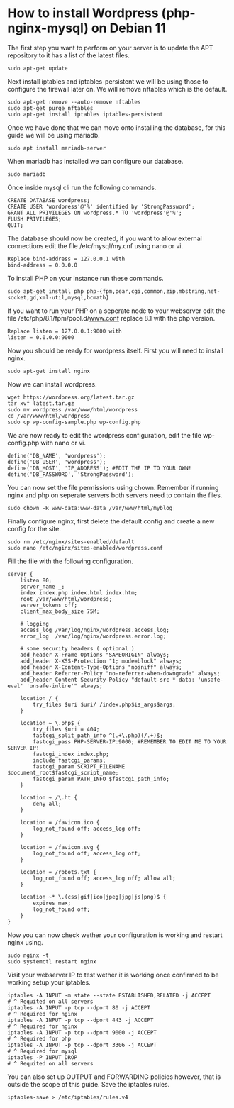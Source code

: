 # How to install Wordpress (php-nginx-mysql) on Debian 11

The first step you want to perform on your server is to update the APT repository to it has a list of the latest files.
```
sudo apt-get update
```
Next install iptables and iptables-persistent we will be using those to configure the firewall later on. We will remove nftables which is the default.
```
sudo apt-get remove --auto-remove nftables
sudo apt-get purge nftables
sudo apt-get install iptables iptables-persistent
```
Once we have done that we can move onto installing the database, for this guide we will be using mariadb.
```
sudo apt install mariadb-server
```
When mariadb has installed we can configure our database.
```
sudo mariadb
```
Once inside mysql cli run the following commands.
```
CREATE DATABASE wordpress;
CREATE USER 'wordpress'@'%' identified by 'StrongPassword';
GRANT ALL PRIVILEGES ON wordpress.* TO 'wordpress'@'%';
FLUSH PRIVILEGES;
QUIT;
```
The database should now be created, if you want to allow external connections edit the file /etc/mysql/my.cnf using nano or vi.
```
Replace bind-address = 127.0.0.1 with
bind-address = 0.0.0.0
```
To install PHP on your instance run these commands.
```
sudo apt-get install php php-{fpm,pear,cgi,common,zip,mbstring,net-socket,gd,xml-util,mysql,bcmath}
```
If you want to run your PHP on a seperate node to your webserver edit the file /etc/php/8.1/fpm/pool.d/www.conf replace 8.1 with the php version.
```
Replace listen = 127.0.0.1:9000 with
listen = 0.0.0.0:9000
```
Now you should be ready for wordpress itself. First you will need to install nginx.
```
sudo apt-get install nginx
```
Now we can install wordpress.
```
wget https://wordpress.org/latest.tar.gz
tar xvf latest.tar.gz
sudo mv wordpress /var/www/html/wordpress
cd /var/www/html/wordpress
sudo cp wp-config-sample.php wp-config.php
```
We are now ready to edit the wordpress configuration, edit the file wp-config.php with nano or vi.
```
define('DB_NAME', 'wordpress');
define('DB_USER', 'wordpress');
define('DB_HOST', 'IP_ADDRESS'); #EDIT THE IP TO YOUR OWN!
define('DB_PASSWORD', 'StrongPassword');
```
You can now set the file permissions using chown. Remember if running nginx and php on seperate servers both servers need to contain the files.
```
sudo chown -R www-data:www-data /var/www/html/myblog
```
Finally configure nginx, first delete the default config and create a new config for the site.
```
sudo rm /etc/nginx/sites-enabled/default
sudo nano /etc/nginx/sites-enabled/wordpress.conf
```
Fill the file with the following configuration.
```
server {
    listen 80;
    server_name _;
    index index.php index.html index.htm;
    root /var/www/html/wordpress;
    server_tokens off;
    client_max_body_size 75M;

    # logging
    access_log /var/log/nginx/wordpress.access.log;
    error_log  /var/log/nginx/wordpress.error.log;

    # some security headers ( optional )
    add_header X-Frame-Options "SAMEORIGIN" always;
    add_header X-XSS-Protection "1; mode=block" always;
    add_header X-Content-Type-Options "nosniff" always;
    add_header Referrer-Policy "no-referrer-when-downgrade" always;
    add_header Content-Security-Policy "default-src * data: 'unsafe-eval' 'unsafe-inline'" always;

    location / {
        try_files $uri $uri/ /index.php$is_args$args;
    }

    location ~ \.php$ {
        try_files $uri = 404;
        fastcgi_split_path_info ^(.+\.php)(/.+)$;
        fastcgi_pass PHP-SERVER-IP:9000; #REMEMBER TO EDIT ME TO YOUR SERVER IP!
        fastcgi_index index.php;
        include fastcgi_params;
        fastcgi_param SCRIPT_FILENAME $document_root$fastcgi_script_name;
        fastcgi_param PATH_INFO $fastcgi_path_info;
    }

    location ~ /\.ht {
        deny all;
    }

    location = /favicon.ico {
        log_not_found off; access_log off;
    }

    location = /favicon.svg {
        log_not_found off; access_log off;
    }

    location = /robots.txt {
        log_not_found off; access_log off; allow all;
    }

    location ~* \.(css|gif|ico|jpeg|jpg|js|png)$ {
        expires max;
        log_not_found off;
    }
}
```
Now you can now check wether your configuration is working and restart nginx using.
```
sudo nginx -t
sudo systemctl restart nginx
```
Visit your webserver IP to test wether it is working once confirmed to be working setup your iptables.
```
iptables -A INPUT -m state --state ESTABLISHED,RELATED -j ACCEPT
# ^ Requited on all servers 
iptables -A INPUT -p tcp --dport 80 -j ACCEPT 
# ^ Required for nginx
iptables -A INPUT -p tcp --dport 443 -j ACCEPT
# ^ Required for nginx
iptables -A INPUT -p tcp --dport 9000 -j ACCEPT
# ^ Required for php
iptables -A INPUT -p tcp --dport 3306 -j ACCEPT
# ^ Required for mysql
iptables -P INPUT DROP
# ^ Requited on all servers 
```
You can also set up OUTPUT and FORWARDING policies however, that is outside the scope of this guide. Save the iptables rules.
```
iptables-save > /etc/iptables/rules.v4
```
